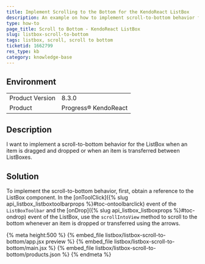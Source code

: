 ```yaml
---
title: Implement Scrolling to the Bottom for the KendoReact ListBox
description: An example on how to implement scroll-to-bottom behavior for the KendoReact ListBox
type: how-to
page_title: Scroll to Bottom - KendoReact ListBox
slug: listbox-scroll-to-bottom
tags: listbox, scroll, scroll to bottom
ticketid: 1662799
res_type: kb
category: knowledge-base
---
```


## Environment

<table>
    <tbody>
	    <tr>
	    	<td>Product Version</td>
	    	<td>8.3.0</td>
	    </tr>
	    <tr>
	    	<td>Product</td>
	    	<td>Progress® KendoReact</td>
	    </tr>
    </tbody>
</table>

## Description

I want to implement a scroll-to-bottom behavior for the ListBox when an item is dragged and dropped or when an item is transferred between ListBoxes.

## Solution

To implement the scroll-to-bottom behavior, first, obtain a reference to the ListBox component. In the [onToolClick]({% slug api_listbox_listboxtoolbarprops %}#toc-ontoolbarclick) event of the `ListBoxToolbar` and the [onDrop]({% slug api_listbox_listboxprops %}#toc-ondrop) event of the ListBox, use the `scrollIntoView` method to scroll to the bottom whenever an item is dropped or transferred using the arrows.


{% meta height:500 %}
{% embed_file listbox/listbox-scroll-to-bottom/app.jsx preview %}
{% embed_file listbox/listbox-scroll-to-bottom/main.jsx %}
{% embed_file listbox/listbox-scroll-to-bottom/products.json %}
{% endmeta %}